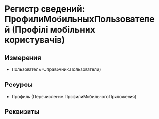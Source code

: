 ﻿# Регистр сведений: ПрофилиМобильныхПользователей (Профілі мобільних користувачів)

## Измерения

- Пользователь (Справочник.Пользователи)

## Ресурсы

- Профиль (Перечисление.ПрофилиМобильногоПриложения)

## Реквизиты



